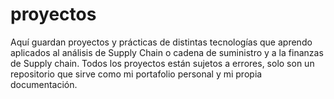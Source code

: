 # proyectos
Aquí guardan proyectos y prácticas de distintas tecnologías que aprendo aplicados al análisis de Supply Chain o cadena de suministro y a la finanzas de Supply chain. Todos los proyectos están sujetos a errores, solo son un repositorio que sirve como mi portafolio personal y mi propia documentación. 

